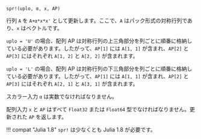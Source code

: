 ```
spr!(uplo, α, x, AP)
```

行列 `A` を `A+α*x*x'` として更新します。ここで、`A` はパック形式の対称行列であり、`x` はベクトルです。

`uplo = 'U'` の場合、配列 AP は対称行列の上三角部分を列ごとに順番に格納している必要があります。したがって、`AP[1]` には `A[1, 1]` が含まれ、`AP[2]` と `AP[3]` にはそれぞれ `A[1, 2]` と `A[2, 2]` が含まれます。

`uplo = 'L'` の場合、配列 AP は対称行列の下三角部分を列ごとに順番に格納している必要があります。したがって、`AP[1]` には `A[1, 1]` が含まれ、`AP[2]` と `AP[3]` にはそれぞれ `A[2, 1]` と `A[3, 1]` が含まれます。

スカラー入力 `α` は実数でなければなりません。

配列入力 `x` と `AP` はすべて `Float32` または `Float64` 型でなければなりません。更新された `AP` を返します。

!!! compat "Julia 1.8"
    `spr!` は少なくとも Julia 1.8 が必要です。

